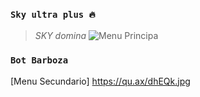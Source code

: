 ### `Sky ultra plus 🔥`
> *SKY domina*
![Menu Principa](https://qu.ax/CnYvh.jpg)

### `Bot Barboza`

[Menu Secundario] https://qu.ax/dhEQk.jpg